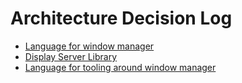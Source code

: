 # Architecture Decision Log
* [Language for window manager](adrs/language-for-wm.md)
* [Display Server Library](adrs/display-server-library.md)
* [Language for tooling around window manager](adrs/language-for-tooling-around-wm.md)
